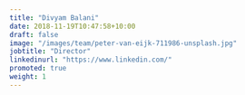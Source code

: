 ```yaml
---
title: "Divyam Balani"
date: 2018-11-19T10:47:58+10:00
draft: false
image: "/images/team/peter-van-eijk-711986-unsplash.jpg"
jobtitle: "Director"
linkedinurl: "https://www.linkedin.com/"
promoted: true
weight: 1
---
```

